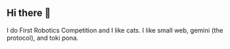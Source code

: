 ## Hi there 👋

I do First Robotics Competition and I like cats.
I like small web, gemini (the protocol), and toki pona.
